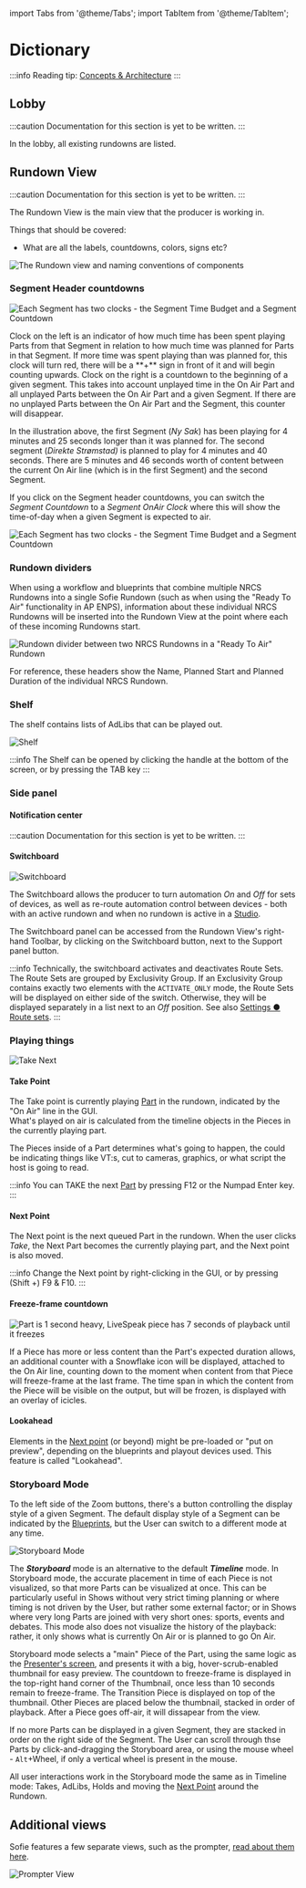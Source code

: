 import Tabs from '@theme/Tabs';
import TabItem from '@theme/TabItem';

# Dictionary

:::info
Reading tip: [Concepts & Architecture](features-and-configuration/concepts-and-architecture.md)
:::

## Lobby



:::caution
Documentation for this section is yet to be written.
:::

In the lobby, all existing rundowns are listed.

## Rundown View

:::caution
Documentation for this section is yet to be written.
:::

The Rundown View is the main view that the producer is working in.

Things that should be covered: 

* What are all the labels, countdowns, colors, signs etc?



![The Rundown view and naming conventions of components](/img/docs/main/sofie-naming-conventions.png)

### Segment Header countdowns

![Each Segment has two clocks - the Segment Time Budget and a Segment Countdown](/img/docs/main/segment-budget-and-countdown.png)

<Tabs>
<TabItem value="segment-time-budget" label="Left: Segment Time Budget" default>
Clock on the left is an indicator of how much time has been spent playing Parts from that Segment in relation to how much time was planned for Parts in that Segment. If more time was spent playing than was planned for, this clock will turn red, there will be a **+** sign in front of it and will begin counting upwards.
</TabItem>

<TabItem value="segment-countdown" label="Right: Segment Countdown">
Clock on the right is a countdown to the beginning of a given segment. This takes into account unplayed time in the On Air Part and all unplayed Parts between the On Air Part and a given Segment. If there are no unplayed Parts between the On Air Part and the Segment, this counter will disappear.
</TabItem>
</Tabs>

In the illustration above, the first Segment \(_Ny Sak_\) has been playing for 4 minutes and 25 seconds longer than it was planned for. The second segment \(_Direkte Strømstad\)_ is planned to play for 4 minutes and 40 seconds. There are 5 minutes and 46 seconds worth of content between the current On Air line \(which is in the first Segment\) and the second Segment.

If you click on the Segment header countdowns, you can switch the _Segment Countdown_ to a _Segment OnAir Clock_ where this will show the time-of-day when a given Segment is expected to air.

![Each Segment has two clocks - the Segment Time Budget and a Segment Countdown](/img/docs/main/features-and-configuration/segment-header-2.png)

### Rundown dividers

When using a workflow and blueprints that combine multiple NRCS Rundowns into a single Sofie Rundown \(such as when using the "Ready To Air" functionality in AP ENPS\), information about these individual NRCS Rundowns will be inserted into the Rundown View at the point where each of these incoming Rundowns start.

![Rundown divider between two NRCS Rundowns in a "Ready To Air" Rundown](/img/docs/main/rundown-divider.png)

For reference, these headers show the Name, Planned Start and Planned Duration of the individual NRCS Rundown.

### Shelf

The shelf contains lists of AdLibs that can be played out.

![Shelf](/img/docs/main/shelf.png)

:::info
The Shelf can be opened by clicking the handle at the bottom of the screen, or by pressing the TAB key
:::

### Side panel

#### Notification center

:::caution
Documentation for this section is yet to be written.
:::

#### Switchboard

![Switchboard](/img/docs/main/switchboard.png)

The Switchboard allows the producer to turn automation _On_ and _Off_ for sets of devices, as well as re-route automation control between devices - both with an active rundown and when no rundown is active in a [Studio](features-and-configuration/concepts-and-architecture.md#system-organization-studio-and-show-style).

The Switchboard panel can be accessed from the Rundown View's right-hand Toolbar, by clicking on the Switchboard button, next to the Support panel button.

:::info
Technically, the switchboard activates and deactivates Route Sets. The Route Sets are grouped by Exclusivity Group. If an Exclusivity Group contains exactly two elements with the `ACTIVATE_ONLY` mode, the Route Sets will be displayed on either side of the switch. Otherwise, they will be displayed separately in a list next to an _Off_ position. See also [Settings ● Route sets](features-and-configuration/settings-view.md#route-sets).
:::

### Playing things

![Take Next](/img/docs/main/take-next.png)

#### Take Point

The Take point is currently playing [Part](dictionary#part) in the rundown, indicated by the "On Air" line in the GUI.  
What's played on air is calculated from the timeline objects in the Pieces in the currently playing part.

The Pieces inside of a Part determines what's going to happen, the could be indicating things like VT:s, cut to cameras, graphics, or what script the host is going to read.

:::info
You can TAKE the next [Part](dictionary#part) by pressing F12 or the Numpad Enter key.
:::

#### Next Point

The Next point is the next queued Part in the rundown. When the user clicks _Take_, the Next Part becomes the currently playing part, and the Next point is also moved.

:::info
Change the Next point by right-clicking in the GUI, or by pressing \(Shift +\) F9 & F10.
:::

#### Freeze-frame countdown

![Part is 1 second heavy, LiveSpeak piece has 7 seconds of playback until it freezes](/img/docs/main/freeze-frame-countdown.png)

If a Piece has more or less content than the Part's expected duration allows, an additional counter with a Snowflake icon will be displayed, attached to the On Air line, counting down to the moment when content from that Piece will freeze-frame at the last frame. The time span in which the content from the Piece will be visible on the output, but will be frozen, is displayed with an overlay of icicles.

#### Lookahead

Elements in the [Next point](dictionary#next-point) \(or beyond\) might be pre-loaded or "put on preview", depending on the blueprints and playout devices used. This feature is called "Lookahead".

### Storyboard Mode

To the left side of the Zoom buttons, there's a button controlling the display style of a given Segment. The default display style of
a Segment can be indicated by the [Blueprints](features-and-configuration/concepts-and-architecture#blueprints), but the User can switch to
a different mode at any time.

![Storyboard Mode](/img/docs/main/storyboard.png)

The **_Storyboard_** mode is an alternative to the default **_Timeline_** mode. In Storyboard mode, the accurate placement in time of each Piece is not visualized, so that more Parts can be visualized at once. This can be particularly useful in Shows without very strict timing planning or where timing is not driven by the User, but rather some external factor; or in Shows where very long Parts are joined with very short ones: sports, events and debates. This mode also does not visualize the history of the playback: rather, it only shows what is currently On Air or is planned to go On Air.

Storyboard mode selects a "main" Piece of the Part, using the same logic as the [Presenter's screen](features-and-configuration/sofie-pages#presenter-screen), and presents it with a big, hover-scrub-enabled thumbnail for easy preview. The countdown to freeze-frame is displayed in the top-right hand corner of the Thumbnail, once less than 10 seconds remain to freeze-frame. The Transition Piece is displayed on top of the thumbnail. Other Pieces are placed below the thumbnail, stacked in order of playback. After a Piece goes off-air, it will dissapear from the view.

If no more Parts can be displayed in a given Segment, they are stacked in order on the right side of the Segment. The User can scroll through thse Parts by click-and-dragging the Storyboard area, or using the mouse wheel - `Alt`+Wheel, if only a vertical wheel is present in the mouse.

All user interactions work in the Storyboard mode the same as in Timeline mode: Takes, AdLibs, Holds and moving the [Next Point](#next-point) around the Rundown.

## Additional views

Sofie features a few separate views, such as the prompter, [read about them here](features-and-configuration/sofie-pages.md).

![Prompter View](/img/docs/main/prompter-view.png)
